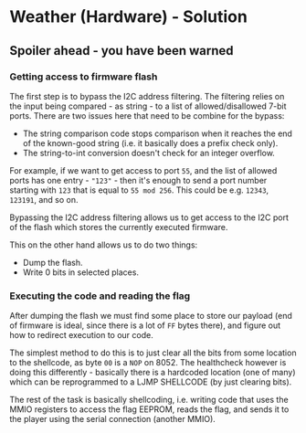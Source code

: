 # Weather (Hardware) - Solution
## Spoiler ahead - you have been warned

### Getting access to firmware flash

The first step is to bypass the I2C address filtering. The filtering relies on
the input being compared - as string - to a list of allowed/disallowed 7-bit
ports. There are two issues here that need to be combine for the bypass:

  * The string comparison code stops comparison when it reaches the end of the
known-good string (i.e. it basically does a prefix check only).
  * The string-to-int conversion doesn't check for an integer overflow.

For example, if we want to get access to port `55`, and the list of allowed
ports has one entry - `"123"` - then it's enough to send a port number starting
with `123` that is equal to `55 mod 256`. This could be e.g. `12343`, `123191`,
and so on.

Bypassing the I2C address filtering allows us to get access to the I2C port of
the flash which stores the currently executed firmware.

This on the other hand allows us to do two things:

  * Dump the flash.
  * Write 0 bits in selected places.

### Executing the code and reading the flag

After dumping the flash we must find some place to store our payload (end of
firmware is ideal, since there is a lot of `FF` bytes there), and figure out 
how to redirect execution to our code.

The simplest method to do this is to just clear all the bits from some location
to the shellcode, as byte `00` is a `NOP` on 8052. The healthcheck however is
doing this differently - basically there is a hardcoded location (one of many)
which can be reprogrammed to a LJMP SHELLCODE (by just clearing bits).

The rest of the task is basically shellcoding, i.e. writing code that uses the
MMIO registers to access the flag EEPROM, reads the flag, and sends it to the
player using the serial connection (another MMIO).